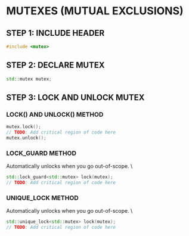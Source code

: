 # MUTEXES (MUTUAL EXCLUSIONS)
## STEP 1: INCLUDE HEADER
```cpp
#include <mutex>
```

## STEP 2: DECLARE MUTEX
```cpp
std::mutex mutex;
```

## STEP 3: LOCK AND UNLOCK MUTEX
### LOCK() AND UNLOCK() METHOD
```cpp
mutex.lock();
// TODO: Add critical region of code here
mutex.unlock();
```

### LOCK_GUARD METHOD
Automatically unlocks when you go out-of-scope. \
```cpp
std::lock_guard<std::mutex> lock(mutex);
// TODO: Add critical region of code here
```

### UNIQUE_LOCK METHOD
Automatically unlocks when you go out-of-scope. \
```cpp
std::unique_lock<std::mutex> lock(mutex);
// TODO: Add critical region of code here
```